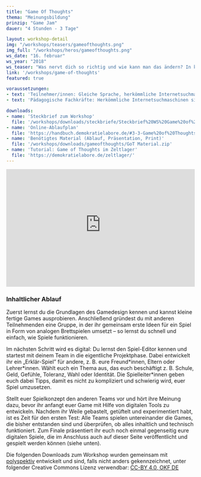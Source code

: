 ```yaml
---
title: "Game Of Thoughts"
thema: "Meinungsbildung"
prinzip: "Game Jam"
dauer: "4 Stunden - 3 Tage"

layout: workshop-detail
img: "/workshops/teasers/gameofthoughts.png"
img_full: "/workshops/heros/gameofthoughts.png"
ws_date: "16. februar"
ws_year: "2018"
ws_teaser: "Was nervt dich so richtig und wie kann man das ändern? In kurzer Zeit und ohne Vorkenntnisse verwandelst du deine Ideen für eine bessere Welt in kleine digitale Spiele."
link: '/workshops/game-of-thoughts'
featured: true

voraussetzungen:
- text: 'Teilnehmer/innen: Gleiche Sprache, herkömmliche Internetsuchmaschinen sind bekannt'
- text: 'Pädagogische Fachkräfte: Herkömmliche Internetsuchmaschinen sind bekannt, Interesse an Methoden zu Fake News'

downloads:
- name: 'Steckbrief zum Workshop'
  file: '/workshops/downloads/steckbriefe/Steckbrief%20WS%20Game%20of%20Thoughts.pdf'
- name: 'Online-Ablaufplan'
  file: 'https://handbuch.demokratielabore.de/#3-3-Game%20of%20Thoughts%20%E2%80%93%20Kleine%20Spiele%20selbst%20gemacht'
- name: 'Benötigtes Material (Ablauf, Präsentation, Print)'
  file: '/workshops/downloads/gameofthoughts/GoT Material.zip'
- name: 'Tutorial: Game of Thoughts im Zeltlager'
  file: 'https://demokratielabore.de/zeltlager/'
---
```

<iframe width="100%" height="315" src="https://www.youtube-nocookie.com/embed/tN6a2Oz_gpM?rel=0&amp;showinfo=0" frameborder="0" allow="autoplay; encrypted-media" allowfullscreen></iframe>

<h3>Inhaltlicher Ablauf</h3>
<p>
	Zuerst lernst du die  Grundlagen des Gamedesign kennen und kannst kleine fertige Games ausprobieren. Anschließend gründest du mit anderen Teilnehmenden eine Gruppe, in der ihr gemeinsam  erste Ideen für ein Spiel in Form von analogen Brettspielen umsetzt – so lernst du schnell und einfach, wie Spiele funktionieren.
</p>
<p>
	Im nächsten Schritt wird es digital: Du lernst den Spiel-Editor kennen und startest mit deinem Team in die eigentliche Projektphase. Dabei entwickelt ihr  ein „Erklär-Spiel” für andere, z. B. eure Freund*innen, Eltern oder Lehrer*innen. Wählt euch ein Thema aus, das euch beschäftigt z. B. Schule, Geld, Gefühle, Toleranz, Wahl oder Identität. Die Spielleiter*innen geben euch dabei Tipps, damit es nicht zu kompliziert und schwierig wird, euer Spiel umzusetzen.  	
</p>
<p>
	Stellt euer Spielkonzept den anderen Teams vor und hört ihre Meinung dazu, bevor ihr anfangt euer Game mit Hilfe von digitalen Tools zu entwickeln. Nachdem ihr Weile gebastelt, getüftelt und experimentiert habt, ist es Zeit für den ersten Test: Alle Teams spielen untereinander die Games, die bisher entstanden sind und überprüfen, ob alles inhaltlich und technisch funktioniert.  Zum Finale präsentiert ihr euch noch einmal gegenseitig eure digitalen Spiele, die im Anschluss auch auf dieser Seite veröffentlicht und gespielt werden können (siehe unten). 
</p>
<p>
	Die folgenden Downloads zum Workshop wurden gemeinsam mit <a class="highlight-grey" href="http://polyspektiv.eu/">polyspektiv</a> entwickelt und sind, falls nicht anders gekennzeichnet, unter folgender Creative Commons Lizenz verwendbar: <a class="highlight-grey" href="https://www.creativecommons.org/licenses/by/4.0/legalcode">CC-BY 4.0, OKF DE</a>
</p>






